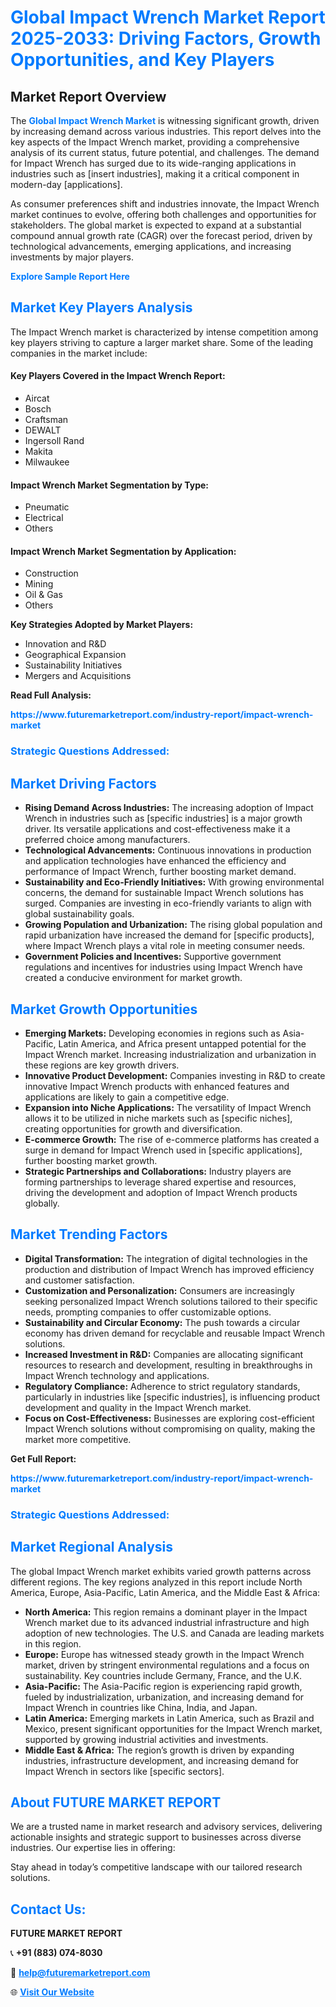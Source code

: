 <h1 style="color: #007BFF;">Global Impact Wrench Market Report 2025-2033: Driving Factors, Growth Opportunities, and Key Players</h1>

<section id="overview">
<h2>Market Report Overview</h2>
<p>The <a href="https://www.futuremarketreport.com/industry-report/impact-wrench-market" style="color: #007BFF; text-decoration: none;"><strong>Global Impact Wrench Market</strong></a> is witnessing significant growth, driven by increasing demand across various industries. This report delves into the key aspects of the Impact Wrench market, providing a comprehensive analysis of its current status, future potential, and challenges. The demand for Impact Wrench has surged due to its wide-ranging applications in industries such as [insert industries], making it a critical component in modern-day [applications].</p>
<p>As consumer preferences shift and industries innovate, the Impact Wrench market continues to evolve, offering both challenges and opportunities for stakeholders. The global market is expected to expand at a substantial compound annual growth rate (CAGR) over the forecast period, driven by technological advancements, emerging applications, and increasing investments by major players.</p>
</section>

<section id="overview">
<p><a href="https://www.futuremarketreport.com/request-sample/reportId=54969" style="color: #007BFF; text-decoration: none;"><strong>Explore Sample Report Here</strong></a></p>
</section>

<section id="key-players">
<h2 style="color: #007BFF;">Market Key Players Analysis</h2>
<p>The Impact Wrench market is characterized by intense competition among key players striving to capture a larger market share. Some of the leading companies in the market include:</p>
<h4>Key Players Covered in the Impact Wrench Report:</h4>
<ul><li>Aircat</li><li>Bosch</li><li>Craftsman</li><li>DEWALT</li><li>Ingersoll Rand</li><li>Makita</li><li>Milwaukee</li></ul>
<h4>Impact Wrench Market Segmentation by Type:</h4>
<ul><li>Pneumatic</li><li>Electrical</li><li>Others</li></ul>

<h4>Impact Wrench Market Segmentation by Application:</h4>
<ul><li>Construction</li><li>Mining</li><li>Oil &amp; Gas</li><li>Others</li></ul>
<p><strong>Key Strategies Adopted by Market Players:</strong></p>
<ul>
<li>Innovation and R&D</li>
<li>Geographical Expansion</li>
<li>Sustainability Initiatives</li>
<li>Mergers and Acquisitions</li>
</ul>
</section>

<section>
<p><strong>Read Full Analysis: </strong></p><a href="https://www.futuremarketreport.com/industry-report/impact-wrench-market" style="color: #007BFF; text-decoration: none;"><strong>https://www.futuremarketreport.com/industry-report/impact-wrench-market</strong></a>
<h3 style="color: #007BFF;">Strategic Questions Addressed:</h3>
</section>

<section id="driving-factors">
<h2 style="color: #007BFF;">Market Driving Factors</h2>
<ul>
<li><strong>Rising Demand Across Industries:</strong> The increasing adoption of Impact Wrench in industries such as [specific industries] is a major growth driver. Its versatile applications and cost-effectiveness make it a preferred choice among manufacturers.</li>
<li><strong>Technological Advancements:</strong> Continuous innovations in production and application technologies have enhanced the efficiency and performance of Impact Wrench, further boosting market demand.</li>
<li><strong>Sustainability and Eco-Friendly Initiatives:</strong> With growing environmental concerns, the demand for sustainable Impact Wrench solutions has surged. Companies are investing in eco-friendly variants to align with global sustainability goals.</li>
<li><strong>Growing Population and Urbanization:</strong> The rising global population and rapid urbanization have increased the demand for [specific products], where Impact Wrench plays a vital role in meeting consumer needs.</li>
<li><strong>Government Policies and Incentives:</strong> Supportive government regulations and incentives for industries using Impact Wrench have created a conducive environment for market growth.</li>
</ul>
</section>

<section id="growth-opportunities">
<h2 style="color: #007BFF;">Market Growth Opportunities</h2>
<ul>
<li><strong>Emerging Markets:</strong> Developing economies in regions such as Asia-Pacific, Latin America, and Africa present untapped potential for the Impact Wrench market. Increasing industrialization and urbanization in these regions are key growth drivers.</li>
<li><strong>Innovative Product Development:</strong> Companies investing in R&D to create innovative Impact Wrench products with enhanced features and applications are likely to gain a competitive edge.</li>
<li><strong>Expansion into Niche Applications:</strong> The versatility of Impact Wrench allows it to be utilized in niche markets such as [specific niches], creating opportunities for growth and diversification.</li>
<li><strong>E-commerce Growth:</strong> The rise of e-commerce platforms has created a surge in demand for Impact Wrench used in [specific applications], further boosting market growth.</li>
<li><strong>Strategic Partnerships and Collaborations:</strong> Industry players are forming partnerships to leverage shared expertise and resources, driving the development and adoption of Impact Wrench products globally.</li>
</ul>
</section>

<section id="trending-factors">
<h2 style="color: #007BFF;">Market Trending Factors</h2>
<ul>
<li><strong>Digital Transformation:</strong> The integration of digital technologies in the production and distribution of Impact Wrench has improved efficiency and customer satisfaction.</li>
<li><strong>Customization and Personalization:</strong> Consumers are increasingly seeking personalized Impact Wrench solutions tailored to their specific needs, prompting companies to offer customizable options.</li>
<li><strong>Sustainability and Circular Economy:</strong> The push towards a circular economy has driven demand for recyclable and reusable Impact Wrench solutions.</li>
<li><strong>Increased Investment in R&D:</strong> Companies are allocating significant resources to research and development, resulting in breakthroughs in Impact Wrench technology and applications.</li>
<li><strong>Regulatory Compliance:</strong> Adherence to strict regulatory standards, particularly in industries like [specific industries], is influencing product development and quality in the Impact Wrench market.</li>
<li><strong>Focus on Cost-Effectiveness:</strong> Businesses are exploring cost-efficient Impact Wrench solutions without compromising on quality, making the market more competitive.</li>
</ul>
</section>

<section>
<p><strong>Get Full Report: </strong></p><a href="https://www.futuremarketreport.com/industry-report/impact-wrench-market" style="color: #007BFF; text-decoration: none;"><strong>https://www.futuremarketreport.com/industry-report/impact-wrench-market</strong></a>
<h3 style="color: #007BFF;">Strategic Questions Addressed:</h3>
</section>


<section id="regional-analysis">
<h2 style="color: #007BFF;">Market Regional Analysis</h2>
<p>The global Impact Wrench market exhibits varied growth patterns across different regions. The key regions analyzed in this report include North America, Europe, Asia-Pacific, Latin America, and the Middle East & Africa:</p>
<ul>
<li><strong>North America:</strong> This region remains a dominant player in the Impact Wrench market due to its advanced industrial infrastructure and high adoption of new technologies. The U.S. and Canada are leading markets in this region.</li>
<li><strong>Europe:</strong> Europe has witnessed steady growth in the Impact Wrench market, driven by stringent environmental regulations and a focus on sustainability. Key countries include Germany, France, and the U.K.</li>
<li><strong>Asia-Pacific:</strong> The Asia-Pacific region is experiencing rapid growth, fueled by industrialization, urbanization, and increasing demand for Impact Wrench in countries like China, India, and Japan.</li>
<li><strong>Latin America:</strong> Emerging markets in Latin America, such as Brazil and Mexico, present significant opportunities for the Impact Wrench market, supported by growing industrial activities and investments.</li>
<li><strong>Middle East & Africa:</strong> The region’s growth is driven by expanding industries, infrastructure development, and increasing demand for Impact Wrench in sectors like [specific sectors].</li>
</ul>
</section>

<footer>
<h2 style="color: #007BFF;">About FUTURE MARKET REPORT</h2>
<p>We are a trusted name in market research and advisory services, delivering actionable insights and strategic support to businesses across diverse industries. Our expertise lies in offering:</p>

<p>Stay ahead in today’s competitive landscape with our tailored research solutions.</p>

<h2 style="color: #007BFF;">Contact Us:</h2>
<p><strong>FUTURE MARKET REPORT</strong></p>
<p>📞 <strong>+91 (883) 074-8030</strong></p>
<p>📧 <strong><a href="mailto:help@futuremarketreport.com" style="color: #007BFF;">help@futuremarketreport.com</a></strong></p>
<p>🌐 <strong><a href="https://www.futuremarketreport.com/" style="color: #007BFF;">Visit Our Website</a></strong></p>
</footer>